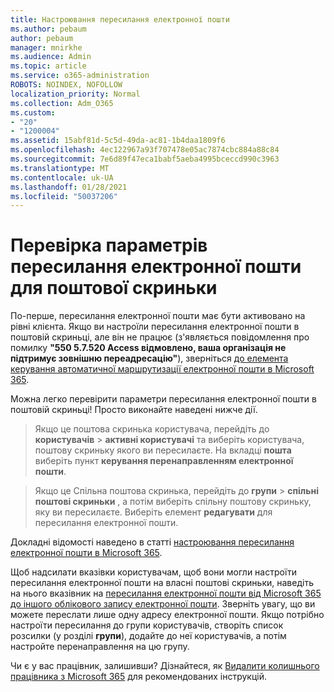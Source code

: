 ```yaml
---
title: Настроювання пересилання електронної пошти
ms.author: pebaum
author: pebaum
manager: mnirkhe
ms.audience: Admin
ms.topic: article
ms.service: o365-administration
ROBOTS: NOINDEX, NOFOLLOW
localization_priority: Normal
ms.collection: Adm_O365
ms.custom:
- "20"
- "1200004"
ms.assetid: 15abf81d-5c5d-49da-ac81-1b4daa1809f6
ms.openlocfilehash: 4ec122967a93f707478e05ac7874cbc884a88c84
ms.sourcegitcommit: 7e6d89f47eca1babf5aeba4995bceccd990c3963
ms.translationtype: MT
ms.contentlocale: uk-UA
ms.lasthandoff: 01/28/2021
ms.locfileid: "50037206"
---
```

# <a name="check-the-email-forwarding-settings-for-a-mailbox"></a>Перевірка параметрів пересилання електронної пошти для поштової скриньки

По-перше, пересилання електронної пошти має бути активовано на рівні клієнта. Якщо ви настроїли пересилання електронної пошти в поштовій скриньці, але він не працює (з'являється повідомлення про помилку **"550 5.7.520 Access відмовлено, ваша організація не підтримує зовнішню переадресацію"**), зверніться [до елемента керування автоматичної маршрутизації електронної пошти в Microsoft 365](https://docs.microsoft.com/microsoft-365/security/office-365-security/external-email-forwarding?view=o365-worldwide).

Можна легко перевірити параметри пересилання електронної пошти в поштовій скриньці! Просто виконайте наведені нижче дії.
  
> Якщо це поштова скринька користувача, перейдіть до **користувачів** \> **активні користувачі** та виберіть користувача, поштову скриньку якого ви пересилаєте. На вкладці **пошта** виберіть пункт **керування перенаправленням електронної пошти**.

> Якщо це Спільна поштова скринька, перейдіть до **групи** \> **спільні поштові скриньки** , а потім виберіть спільну поштову скриньку, яку ви пересилаєте. Виберіть елемент **редагувати** для пересилання електронної пошти.

Докладні відомості наведено в статті [настроювання пересилання електронної пошти в Microsoft 365](https://docs.microsoft.com/microsoft-365/admin/email/configure-email-forwarding).
  
Щоб надсилати вказівки користувачам, щоб вони могли настроїти пересилання електронної пошти на власні поштові скриньки, наведіть на нього вказівник на [пересилання електронної пошти від Microsoft 365 до іншого облікового запису електронної пошти](https://support.office.com/article/Forward-email-from-Office-365-to-another-email-account-1ed4ee1e-74f8-4f53-a174-86b748ff6a0e). Зверніть увагу, що ви можете переслати лише одну адресу електронної пошти. Якщо потрібно настроїти пересилання до групи користувачів, створіть список розсилки (у розділі **групи**), додайте до неї користувачів, а потім настройте перенаправлення на цю групу.
  
Чи є у вас працівник, залишивши? Дізнайтеся, як [Видалити колишнього працівника з Microsoft 365](https://docs.microsoft.com/microsoft-365/admin/add-users/remove-former-employee) для рекомендованих інструкцій.